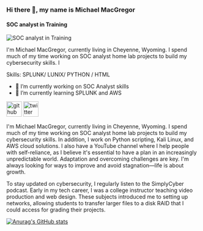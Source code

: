 ### Hi there 👋, my name is Michael MacGregor
#### SOC analyst in Training
![SOC analyst in Training](https://media.licdn.com/dms/image/v2/D5616AQEoL2LUNXI7GA/profile-displaybackgroundimage-shrink_350_1400/profile-displaybackgroundimage-shrink_350_1400/0/1706900166245?e=1729123200&v=beta&t=6vVUWHoMY4KG7tZLB_V1HTZFF-Q3_IsbWvXL3RUyn24)

I'm Michael MacGregor, currently living in Cheyenne, Wyoming. I spend much of my time working on SOC analyst home lab projects to build my cybersecurity skills. I

Skills: SPLUNK/ LUNIX/ PYTHON / HTML 

- 🔭 I’m currently working on SOC Analyst skills 
- 🌱 I’m currently learning SPLUNK and AWS 


[<img src='https://cdn.jsdelivr.net/npm/simple-icons@3.0.1/icons/github.svg' alt='github' height='40'>](https://github.com/MMacgregor3m)  [<img src='https://cdn.jsdelivr.net/npm/simple-icons@3.0.1/icons/twitter.svg' alt='twitter' height='40'>](https://twitter.com/WResiliency)  














I'm Michael MacGregor, currently living in Cheyenne, Wyoming. I spend much of my time working on SOC analyst home lab projects to build my cybersecurity skills. In addition, I work on Python scripting, Kali Linux, and AWS cloud solutions. I also have a YouTube channel where I help people with self-reliance, as I believe it's essential to have a plan in an increasingly unpredictable world. Adaptation and overcoming challenges are key. I'm always looking for ways to improve and avoid stagnation—life is about growth.

To stay updated on cybersecurity, I regularly listen to the SimplyCyber podcast. Early in my tech career, I was a college instructor teaching video production and web design. These subjects introduced me to setting up networks, allowing students to transfer larger files to a disk RAID that I could access for grading their projects.

[![Anurag's GitHub stats](https://github-readme-stats.vercel.app/api?username=MMacgregor3m)](https://github.com/anuraghazra/github-readme-stats)
